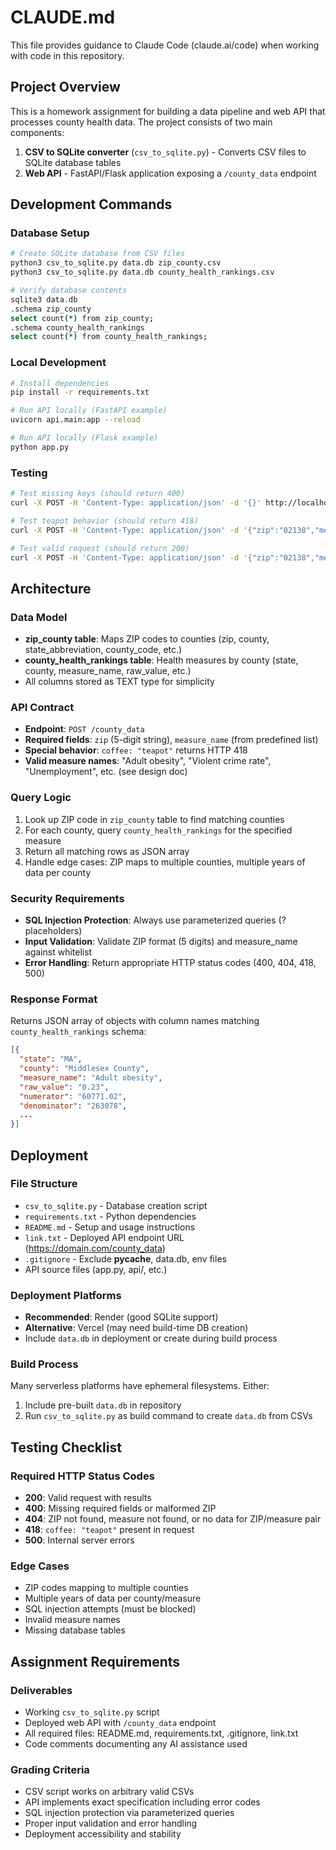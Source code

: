 # CLAUDE.md

This file provides guidance to Claude Code (claude.ai/code) when working with code in this repository.

## Project Overview

This is a homework assignment for building a data pipeline and web API that processes county health data. The project consists of two main components:

1. **CSV to SQLite converter** (`csv_to_sqlite.py`) - Converts CSV files to SQLite database tables
2. **Web API** - FastAPI/Flask application exposing a `/county_data` endpoint

## Development Commands

### Database Setup
```bash
# Create SQLite database from CSV files
python3 csv_to_sqlite.py data.db zip_county.csv
python3 csv_to_sqlite.py data.db county_health_rankings.csv

# Verify database contents
sqlite3 data.db
.schema zip_county
select count(*) from zip_county;
.schema county_health_rankings
select count(*) from county_health_rankings;
```

### Local Development
```bash
# Install dependencies
pip install -r requirements.txt

# Run API locally (FastAPI example)
uvicorn api.main:app --reload

# Run API locally (Flask example)
python app.py
```

### Testing
```bash
# Test missing keys (should return 400)
curl -X POST -H 'Content-Type: application/json' -d '{}' http://localhost:8000/county_data

# Test teapot behavior (should return 418)
curl -X POST -H 'Content-Type: application/json' -d '{"zip":"02138","measure_name":"Adult obesity","coffee":"teapot"}' http://localhost:8000/county_data

# Test valid request (should return 200)
curl -X POST -H 'Content-Type: application/json' -d '{"zip":"02138","measure_name":"Adult obesity"}' http://localhost:8000/county_data
```

## Architecture

### Data Model
- **zip_county table**: Maps ZIP codes to counties (zip, county, state_abbreviation, county_code, etc.)
- **county_health_rankings table**: Health measures by county (state, county, measure_name, raw_value, etc.)
- All columns stored as TEXT type for simplicity

### API Contract
- **Endpoint**: `POST /county_data`
- **Required fields**: `zip` (5-digit string), `measure_name` (from predefined list)
- **Special behavior**: `coffee: "teapot"` returns HTTP 418
- **Valid measure names**: "Adult obesity", "Violent crime rate", "Unemployment", etc. (see design doc)

### Query Logic
1. Look up ZIP code in `zip_county` table to find matching counties
2. For each county, query `county_health_rankings` for the specified measure
3. Return all matching rows as JSON array
4. Handle edge cases: ZIP maps to multiple counties, multiple years of data per county

### Security Requirements
- **SQL Injection Protection**: Always use parameterized queries (? placeholders)
- **Input Validation**: Validate ZIP format (5 digits) and measure_name against whitelist
- **Error Handling**: Return appropriate HTTP status codes (400, 404, 418, 500)

### Response Format
Returns JSON array of objects with column names matching `county_health_rankings` schema:
```json
[{
  "state": "MA",
  "county": "Middlesex County",
  "measure_name": "Adult obesity",
  "raw_value": "0.23",
  "numerator": "60771.02",
  "denominator": "263078",
  ...
}]
```

## Deployment

### File Structure
- `csv_to_sqlite.py` - Database creation script
- `requirements.txt` - Python dependencies
- `README.md` - Setup and usage instructions
- `link.txt` - Deployed API endpoint URL (https://domain.com/county_data)
- `.gitignore` - Exclude __pycache__, data.db, env files
- API source files (app.py, api/, etc.)

### Deployment Platforms
- **Recommended**: Render (good SQLite support)
- **Alternative**: Vercel (may need build-time DB creation)
- Include `data.db` in deployment or create during build process

### Build Process
Many serverless platforms have ephemeral filesystems. Either:
1. Include pre-built `data.db` in repository
2. Run `csv_to_sqlite.py` as build command to create `data.db` from CSVs

## Testing Checklist

### Required HTTP Status Codes
- **200**: Valid request with results
- **400**: Missing required fields or malformed ZIP
- **404**: ZIP not found, measure not found, or no data for ZIP/measure pair
- **418**: `coffee: "teapot"` present in request
- **500**: Internal server errors

### Edge Cases
- ZIP codes mapping to multiple counties
- Multiple years of data per county/measure
- SQL injection attempts (must be blocked)
- Invalid measure names
- Missing database tables

## Assignment Requirements

### Deliverables
- Working `csv_to_sqlite.py` script
- Deployed web API with `/county_data` endpoint
- All required files: README.md, requirements.txt, .gitignore, link.txt
- Code comments documenting any AI assistance used

### Grading Criteria
- CSV script works on arbitrary valid CSVs
- API implements exact specification including error codes
- SQL injection protection via parameterized queries
- Proper input validation and error handling
- Deployment accessibility and stability